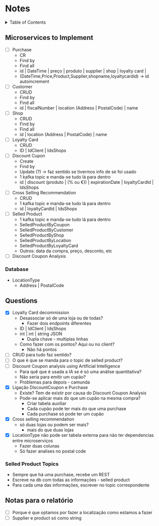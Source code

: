 # Notes <!-- omit in toc -->

<details>
<summary>Table of Contents</summary>

- [Microservices to Implement](#microservices-to-implement)
  - [Database](#database)
- [Questions](#questions)
  - [Selled Product Topics](#selled-product-topics)
- [Notas para o relatório](#notas-para-o-relatório)

</details>

## Microservices to Implement

- [ ] Purchase
  - CR
  - Find by
  - Find all
  - id | DateTime | preço | produto | supplier | shop | loyalty card |
  - (DateTime,Price,Product,Supplier,shopname,loyaltycardid) -> id autoincrement
- [ ] Customer
  - CRUD
  - Find by
  - Find all
  - id | fiscalNumber | location (Address | PostalCode) | name 
- [ ] Shop 
  - CRUD
  - Find by
  - Find all
  - id | location (Address | PostalCode) | name 
- [ ] Loyalty Card
  - CRUD
  - ID | IdClient | IdsShops
- [ ] Discount Cupon
  - Create
  - Find by
  - Update (?) -> faz sentido se tivermos info de se foi usado
  - 1 kafka topic e manda-se tudo lá para dentro
  - id | discount (produto |  (% ou €)) | expirationDate | loyaltyCardId | IdsShops
- [ ] Cross Selling Recommendation
  - CRUD
  - 1 kafka topic e manda-se tudo lá para dentro
  - id | loyaltyCardId | IdsShops
- [ ] Selled Product
  - 1 kafka topic e manda-se tudo lá para dentro
  - SelledProductByCoupon
  - SelledProductByCustomer
  - SelledProductByShop
  - SelledProductByLocation
  - SelledProductByLoyaltyCard
  - Outros: data da compra, preço, desconto, etc
- [ ] Discount Coupon Analysis

### Database

- LocationType
  - Address | PostalCode 

## Questions

- [x] Loyalty Card decommission
  - Desassociar só de uma loja ou de todas?
    - Fazer dois endpoints diferentes
  - ID | IdClient | IdsShops
  - int | int | string JSON
    - Dupla chave - multiplas linhas
  - Como fazer com os pontos? Aqui ou no client?
    - Não há pontos
- [ ] CRUD para tudo faz sentido?
- [ ] O que é que se manda para o topic de selled product?
- [ ] Discount Coupon analysis using Artificial Intelligence
  - Para quê que é usada a IA se é só uma análise quantitativa?
  - Não seria para emitir um cupão?
  - Problemas para depois - camunda
- [x] Ligação DiscountCoupon e Purchase
  - Existe? Tem de existir por causa do Discount Coupon Analysis
  - Pode-se aplicar mais do que um cupão na mesma compra?
    - Criar tabela auxiliar
    - Cada cupão pode ter mais do que uma purchase
    - Cada purchase só pode ter um cupão
- [x] Cross selling recommendation
  - só duas lojas ou podem ser mais?
    - mais do que duas lojas
- [x] LocationType não pode ser tabela externa para não ter dependencias entre microserviços
  - Fazer duas colunas
  - Só fazer analises no postal code

### Selled Product Topics

- Sempre que há uma purchase, recebe um REST
- Escreve na db com todas as informações - selled product
- Para cada uma das informações, escrever no topic correspondente

## Notas para o relatório

- [ ] Porque é que optamos por fazer a localização como estamos a fazer
- [ ] Supplier e product só como string